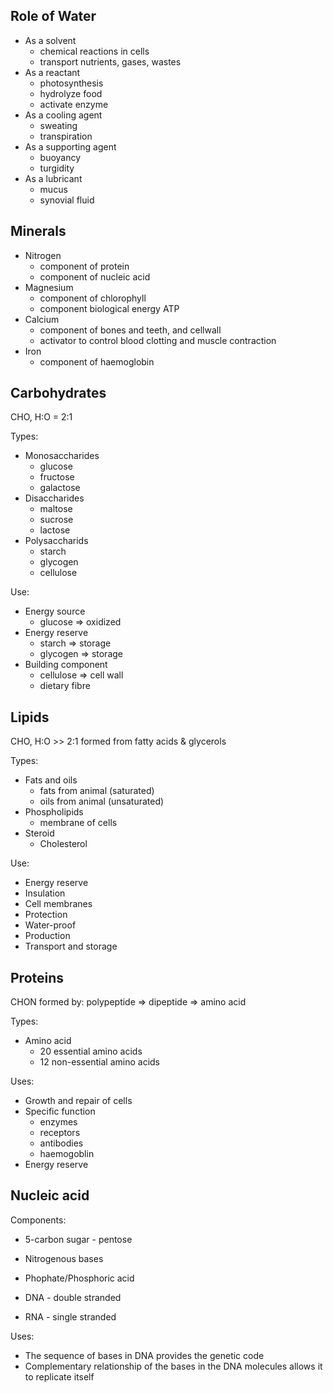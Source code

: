 ## Role of Water
- As a solvent
    - chemical reactions in cells
    - transport nutrients, gases, wastes
- As a reactant
    - photosynthesis
    - hydrolyze food
    - activate enzyme
- As a cooling agent
    - sweating
    - transpiration
- As a supporting agent
    - buoyancy
    - turgidity
- As a lubricant
    - mucus
    - synovial fluid

## Minerals
- Nitrogen
    - component of protein
    - component of nucleic acid
- Magnesium
    - component of chlorophyll
    - component biological energy ATP
- Calcium
    - component of bones and teeth, and cellwall
    - activator to control blood clotting and muscle contraction
- Iron
    - component of haemoglobin

## Carbohydrates
CHO, H:O = 2:1

Types:
- Monosaccharides
    - glucose
    - fructose
    - galactose
- Disaccharides
    - maltose
    - sucrose
    - lactose
- Polysaccharids
    - starch
    - glycogen
    - cellulose

Use:
- Energy source
    - glucose => oxidized
- Energy reserve
    - starch => storage
    - glycogen => storage
- Building component
    - cellulose => cell wall
    - dietary fibre

## Lipids
CHO, H:O >> 2:1
formed from fatty acids & glycerols

Types:
- Fats and oils
    - fats from animal (saturated)
    - oils from animal (unsaturated)
- Phospholipids
    - membrane of cells
- Steroid
    - Cholesterol

Use:
- Energy reserve
- Insulation
- Cell membranes
- Protection
- Water-proof
- Production
- Transport and storage

## Proteins
CHON
formed by: polypeptide => dipeptide => amino acid

Types:
- Amino acid
    - 20 essential amino acids
    - 12 non-essential amino acids

Uses: 
- Growth and repair of cells
- Specific function
    - enzymes
    - receptors
    - antibodies
    - haemogoblin
- Energy reserve

## Nucleic acid
Components:
- 5-carbon sugar - pentose
- Nitrogenous bases
- Phophate/Phosphoric acid

- DNA - double stranded
- RNA - single stranded

Uses:
- The sequence of bases in DNA provides the genetic code
- Complementary relationship of the bases in the DNA molecules allows it to replicate itself